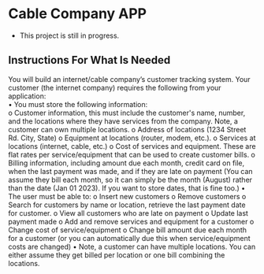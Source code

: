 # Cable Company APP
- This project is still in progress.

## Instructions For What Is Needed
You will build an internet/cable company’s customer tracking system. Your customer (the internet
company) requires the following from your application: <br>
  • You must store the following information:<br>
  o Customer information, this must include the customer's name, number, and the
  locations where they have services from the company. Note, a customer can own
  multiple locations.
  o Address of locations (1234 Street Rd. City, State)
  o Equipment at locations (router, modem, etc.).
  o Services at locations (internet, cable, etc.)
  o Cost of services and equipment. These are flat rates per service/equipment that can be
  used to create customer bills.
  o Billing information, including amount due each month, credit card on file, when the last
  payment was made, and if they are late on payment (You can assume they bill each
  month, so it can simply be the month (August) rather than the date (Jan 01 2023). If you
  want to store dates, that is fine too.)
  • The user must be able to:
  o Insert new customers
  o Remove customers
  o Search for customers by name or location, retrieve the last payment date for customer.
  o View all customers who are late on payment
  o Update last payment made
  o Add and remove services and equipment for a customer
  o Change cost of service/equipment
  o Change bill amount due each month for a customer (or you can automatically due this
  when service/equipment costs are changed)
  • Note, a customer can have multiple locations. You can either assume they get billed per location
  or one bill combining the locations.
